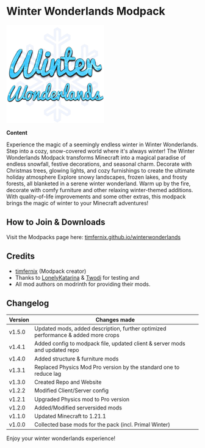 # Winter Wonderlands Modpack <br>
![](logo.png) <br>

**Content** 

Experience the magic of a seemingly endless winter in Winter Wonderlands. Step into a cozy, snow-covered world where it's always winter! The Winter Wonderlands Modpack transforms Minecraft into a magical paradise of endless snowfall, festive decorations, and seasonal charm. Decorate with Christmas trees, glowing lights, and cozy furnishings to create the ultimate holiday atmosphere Explore snowy landscapes, frozen lakes, and frosty forests, all blanketed in a serene winter wonderland. Warm up by the fire, decorate with comfy furniture and other relaxing winter-themed additions. With quality-of-life improvements and some other extras, this modpack brings the magic of winter to your Minecraft adventures!

## How to Join & Downloads
Visit the Modpacks page here: [timfernix.github.io/winterwonderlands](https://timfernix.github.io/winterwonderlands/)

## Credits

- [timfernix](https://x.com/timfernix) (Modpack creator)
- Thanks to [LonelyKatarina](https://x.com/LonelyKatarina) & [Twodi](https://x.com/Twodi6) for testing and
- All mod authors on modrinth for providing their mods.

## Changelog

| Version | Changes made |
| -------- | ------- |
| v1.5.0 | Updated mods, added description, further optimized performance & added more crops |
| v1.4.1 | Added config to modpack file, updated client & server mods and updated repo |
| v1.4.0 | Added structure & furniture mods |
| v1.3.1 | Replaced Physics Mod Pro version by the standard one to reduce lag |
| v1.3.0 | Created Repo and Website |
| v1.2.2 | Modified Client/Server config |
| v1.2.1 | Upgraded Physics mod to Pro version |
| v1.2.0 | Added/Modified serversided mods |
| v1.1.0 | Updated Minecraft to 1.21.1 |
| v1.0.0 | Collected base mods for the pack (incl. Primal Winter) |

Enjoy your winter wonderlands experience!
